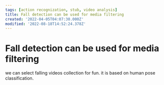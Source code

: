 ```yaml
---
tags: [action recognization, stub, video analysis]
title: Fall detection can be used for media filtering
created: '2022-04-05T04:07:30.000Z'
modified: '2022-08-18T14:52:24.378Z'
---
```


# Fall detection can be used for media filtering

we can select falling videos collection for fun.
it is based on human pose classification.
